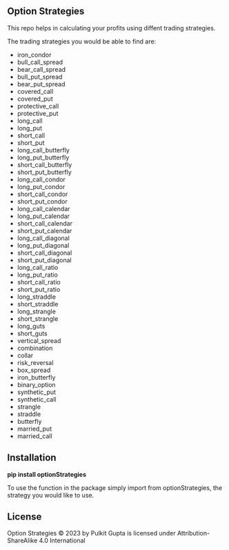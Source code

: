 ## Option Strategies

This repo helps in calculating your profits using diffent trading strategies.

The trading strategies you would be able to find are:
- iron_condor
- bull_call_spread
- bear_call_spread
- bull_put_spread
- bear_put_spread
- covered_call
- covered_put
- protective_call
- protective_put
- long_call
- long_put
- short_call
- short_put
- long_call_butterfly
- long_put_butterfly
- short_call_butterfly
- short_put_butterfly
- long_call_condor
- long_put_condor
- short_call_condor
- short_put_condor
- long_call_calendar
- long_put_calendar
- short_call_calendar
- short_put_calendar
- long_call_diagonal
- long_put_diagonal
- short_call_diagonal
- short_put_diagonal
- long_call_ratio
- long_put_ratio
- short_call_ratio
- short_put_ratio
- long_straddle
- short_straddle
- long_strangle
- short_strangle
- long_guts
- short_guts
- vertical_spread
- combination
- collar
- risk_reversal
- box_spread
- iron_butterfly
- binary_option
- synthetic_put
- synthetic_call
- strangle
- straddle
- butterfly
- married_put
- married_call

## Installation

**pip install optionStrategies**

To use the function in the package simply import from optionStrategies, the strategy you would like to use.

## License
Option Strategies © 2023 by Pulkit Gupta is licensed under Attribution-ShareAlike 4.0 International

